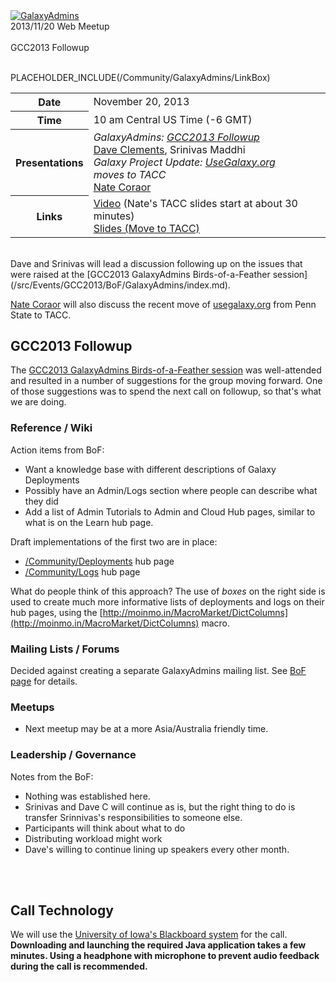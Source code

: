 <div class='center'><a href='/Community/GalaxyAdmins'><img src='/Images/Logos/GalaxyAdmins.png' alt='GalaxyAdmins' /></a> 
<div class='title'>2013/11/20 Web Meetup<br /><br />GCC2013 Followup
</div></div>

<br />

PLACEHOLDER_INCLUDE(/Community/GalaxyAdmins/LinkBox)

<table>
  <tr>
    <th> Date </th>
    <td> November 20, 2013 </td>
    <td rowspan=4 style=" border: none;"> </td>
    <td rowspan=4 style=" border: none;"> </td>
  </tr>
  <tr>
    <th> Time </th>
    <td> 10 am Central US Time (-6 GMT) </td>
  </tr>
  <tr>
    <th> Presentations </th>
    <td> <em>GalaxyAdmins: <a href='/Events/GCC2013/BoF/GalaxyAdmins'>GCC2013 Followup</a></em><div class='indent'><a href='/DaveClements'>Dave Clements</a>, Srinivas Maddhi</div><em>Galaxy Project Update: <a href='http://usegalaxy.org'>UseGalaxy.org</a> moves to TACC</em><div class='indent'><a href='/nate'>Nate Coraor</a></div> </td>
  </tr>
  <tr>
    <th> Links </th>
    <td> <a href='https://globalcampus.uiowa.edu/play_recording.html?recordingId=1262357108822_1384961691322'>Video</a> (Nate's TACC slides start at about 30 minutes)<br /><a href='PLACEHOLDER_ATTACHMENT_URLGalaxyAdmins201311_MoveToTACC.pdf'>Slides (Move to TACC)</a>  </td>
  </tr>
</table>


<br />
Dave and Srinivas will lead a discussion following up on the issues that were raised at the [GCC2013 GalaxyAdmins Birds-of-a-Feather session](/src/Events/GCC2013/BoF/GalaxyAdmins/index.md).

[Nate Coraor](/nate) will also discuss the recent move of [usegalaxy.org](http://usegalaxy.org) from Penn State to TACC.

## GCC2013 Followup

The [GCC2013 GalaxyAdmins Birds-of-a-Feather session](/src/Events/GCC2013/BoF/GalaxyAdmins/index.md) was well-attended and resulted in a number of suggestions for the group moving forward.  One of those suggestions was to spend the next call on followup, so that's what we are doing.

### Reference / Wiki

Action items from BoF:

* Want a knowledge base with different descriptions of Galaxy Deployments
* Possibly have an Admin/Logs section where people can describe what they did
* Add a list of Admin Tutorials to Admin and Cloud Hub pages, similar to what is on the Learn hub page. 

Draft implementations of the first two are in place:

* [/Community/Deployments](/src/Community/Deployments/index.md) hub page
* [/Community/Logs](/src/Community/Logs/index.md) hub page

What do people think of this approach?  The use of *boxes* on the right side is used to create much more informative lists of deployments and logs on their hub pages, using the [http://moinmo.in/MacroMarket/DictColumns](http://moinmo.in/MacroMarket/DictColumns) macro.

### Mailing Lists / Forums

Decided against creating a separate GalaxyAdmins mailing list.  See [BoF page](/src/Events/GCC2013/BoF/GalaxyAdmins/index.md#mailing-lists--forums) for details.

### Meetups

* Next meetup may be at a more Asia/Australia friendly time.

### Leadership / Governance

Notes from the BoF:
* Nothing was established here.
* Srinivas and Dave C will continue as is, but the right thing to do is transfer Srinnivas's responsibilities to someone else.
* Participants will think about what to do
* Distributing workload might work
* Dave's willing to continue lining up speakers every other month.

<br /><br />

## Call Technology

We will use the [University of Iowa's Blackboard system](../WebinarTech) for the call. **Downloading and launching the required Java application takes a few minutes. Using a headphone with microphone to prevent audio feedback during the call is recommended.**

<br />

